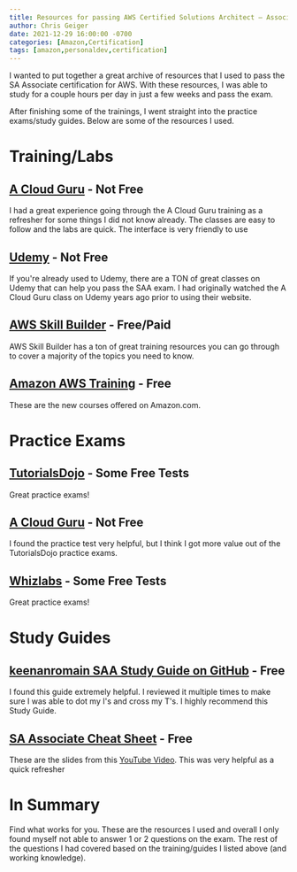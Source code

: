 ```yaml
---
title: Resources for passing AWS Certified Solutions Architect – Associate
author: Chris Geiger
date: 2021-12-29 16:00:00 -0700
categories: [Amazon,Certification]
tags: [amazon,personaldev,certification]
---
```


I wanted to put together a great archive of resources that I used to pass the SA Associate certification for AWS.  With these resources, I was able to study for a couple hours per day in just a few weeks and pass the exam.

After finishing some of the trainings, I went straight into the practice exams/study guides.  Below are some of the resources I used.

# Training/Labs
## [A Cloud Guru](https://acloudguru.com/) - Not Free
I had a great experience going through the A Cloud Guru training as a refresher for some things I did not know already.  The classes are easy to follow and the labs are quick. The interface is very friendly to use

## [Udemy](https://www.udemy.com/) - Not Free
If you're already used to Udemy, there are a TON of great classes on Udemy that can help you pass the SAA exam.  I had originally watched the A Cloud Guru class on Udemy years ago prior to using their website.

## [AWS Skill Builder](https://explore.skillbuilder.aws/learn) - Free/Paid
AWS Skill Builder has a ton of great training resources you can go through to cover a majority of the topics you need to know.

## [Amazon AWS Training](https://www.amazon.com/aws-courses/) - Free
These are the new courses offered on Amazon.com.

# Practice Exams
## [TutorialsDojo](https://www.tutorialsdojo.com/) - Some Free Tests
Great practice exams!

## [A Cloud Guru](https://acloudguru.com/) - Not Free
I found the practice test very helpful, but I think I got more value out of the TutorialsDojo practice exams.

## [Whizlabs](https://www.whizlabs.com/) - Some Free Tests
Great practice exams!

# Study Guides
## [keenanromain SAA Study Guide on GitHub](https://github.com/keenanromain/AWS-SAA-C02-Study-Guide) - Free
I found this guide extremely helpful.  I reviewed it multiple times to make sure I was able to dot my I's and cross my T's.  I highly recommend this Study Guide.

## [SA Associate Cheat Sheet](https://zigzag-geography-ea3.notion.site/AWS-Architect-Associate-f02aa54b0bd345ada0cc0f1e49e3a99b) - Free
These are the slides from this [YouTube Video](https://www.youtube.com/watch?v=Ia-UEYYR44s).  This was very helpful as a quick refresher

# In Summary

Find what works for you.  These are the resources I used and overall I only found myself not able to answer 1 or 2 questions on the exam.  The rest of the questions I had covered based on the training/guides I listed above (and working knowledge).
